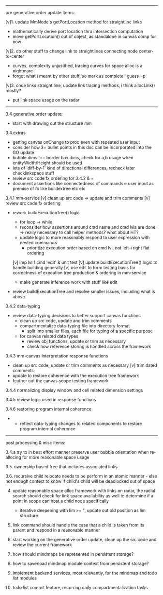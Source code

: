------------------------------------------------------------------------------------------------------
pre generative order update items:

[v]1. update MmNode's getPortLocation method for straightline links
  - mathematically derive port location thru intersection computation
  - move getPortLocation() out of object, as standalone in canvas comp for now

[v]2. do other stuff to change link to straightlines connecting node center-to-center
  - curves, complexity unjustified, tracing curves for space alloc is a nightmare
  - forgot what i meant by other stuff, so mark as complete i guess =p

[v]3. once links straight line, update link tracing methods, i think allocLink() mostly?
  - put link space usage on the radar

------------------------------------------------------------------------------------------------------
3.4 generative order update:

<!-- 3.4 generative order update, clean up the src code -->
  - start with drawing out the structure mm

3.4.extras
  - getting canvas onChange to proc even with repeated user input
  - consider how 3+ bullet points in this doc can be incorporated into the GO update
  - bubble dims !== border box dims, check for a,b usage when entityWidth/Height should be used
  - lots of 'diff-by-1' kind of directional differences, recheck later checklinkspace stuff
  - review src code fx ordering for 3.4.2 & +
  - document assertions like connectedness of commands e user input as premise of fx like buildextree etc etc

3.4.1 mm-service 
  [v] clean up src code -> update and trim comments
  [v] review src code fx ordering
  - rework buildExecutionTree() logic
    - for loop -> while
    - reconsider how assertions around cmd name and cmd lvls are done -> really necessary to call helper methods? what about HT?
    - update logic to more reasonably respond to user expression with nested commands
      - prioritize execution order based on cmd lvl, not left->right flat ordering
    
    [v] imp lvl 1 cmd 'edit' & unit test
    [v] update buildExecutionTree() logic to handle building generally
    [v] use edit to form testing basis for correctness of execution tree production & ordering in mm-service
    - make generate inference work with stuff like edit 
  
  - review buildExecutionTree and resolve smaller issues, including what is above
  
3.4.2 data-typing
  - review data-typing decisions to better support canvas functions
    - clean up src code, update and trim comments
    - compartmentalize data-typing file into directory format
      - split into smaller files, each file for typing of a specific purpose
    - for canvas related data types
      - review obj functions, update or trim as necessary
      - check how reference storing is handled across the framework

3.4.3 mm-canvas interpretation response functions
  - clean up src code, update or trim comments as necessary
    [v] trim dated comments
  - update to restore coherence with the execution tree framework 
  - feather out the canvas scope testing framework

3.4.4 normalizing display window and cell related dimension settings

3.4.5 review logic used in response functions

3.4.6 restoring program internal coherence
  - - reflect data-typing changes to related components to restore program internal coherence

------------------------------------------------------------------------------------------------------
post processing & misc items:

3.4.a try to in best effort manner preserve user bubble orientation when re-allocing for more reasonable space usage

3.5. ownership based free that includes associated links

3.6. recursive child relocate needs to be perform in an atomic manner
      - else not enough context to know if child's child will be deadlocked out of space

4. update reasonable space alloc framework with links on radar, the radial search should
    check for link space availability as well to determine if a point in scope can host a child node specifically
      - iterative deepening with lim >= 1, update out old position as lim structure

5. link command should handle the case that a child is taken from its parent and respond in a 
    reasonable manner

6. start working on the generative order update, clean up the src code and review the current framework

7. how should mindmaps be represented in persistent storage?

8. how to save/load mindmap module context from persistent storage?

9. implement backend services, most relevantly, for the mindmap and todo list modules

10. todo list commit feature, recurring daily compartmentalization tasks

